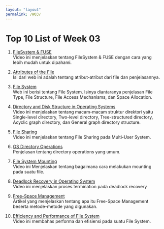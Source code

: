 ```yaml
---
layout: "layout"
permalink: /W03/
---
```


# Top 10 List of Week 03

1. [FileSystem & FUSE](https://www.youtube.com/watch?v=KN8YgJnShPM)<br>
Video ini menjelaskan tentang FileSystem & FUSE dengan cara yang lebih mudah untuk dipahami.

2. [Attributes of the File](https://www.javatpoint.com/os-attributes-of-the-file)<br>
Isi dari web ini adalah tentang atribut-atribut dari file dan penjelasannya.

3. [File System](https://www.tutorialspoint.com/operating_system/os_file_system.htm)<br>
Web ini berisi tentang File System. Isinya diantaranya penjelasan File Type, File Structure, File Access Mechanisms, dan Space Allocation.

4. [Directory and Disk Structure in Operating Systems](https://www.youtube.com/watch?v=l4DRhJ2ZJJk)<br>
Video ini menjelaskan tentang macam-macam struktur direktori yaitu Single-level directory, Two-level directory, Tree-structured directory, Acyclic graph directory, dan General graph directory structure.

5. [File Sharing](https://www.youtube.com/watch?v=ZWSwPa30vrQ)<br>
Video ini menjelaskan tentang File Sharing pada Multi-User System.

6. [OS Directory Operations](https://codescracker.com/operating-system/directory-operations.htm)<br>
Penjelasan tentang directory operations yang umum.

7. [File System Mounting](https://www.youtube.com/watch?v=QT1mBAJBuoA)<br>
Video ini Menjelaskan tentang bagaimana cara melakukan mounting pada suatu file.

8. [Deadlock Recovery in Operating System](https://www.youtube.com/watch?v=kOYTmxKpIms)<br>
Video ini menjelaskan proses termination pada deadlock recovery

9. [Free-Space Management](https://www.includehelp.com/operating-systems/free-space-management.aspx)<br>
Artikel yang menjelaskan tentang apa itu Free-Space Management beserta metode-metode yang digunakan.

10. [Efficiency and Performance of File System](https://www.youtube.com/watch?v=djlF1f6frMA)<br>
Video ini membahas performa dan efisiensi pada suatu File System.
